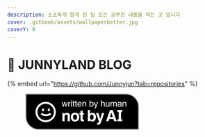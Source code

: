 ```yaml
---
description: 소소하게 알게 된 팁 또는 공부한 내용을 적는 곳 입니다
cover: .gitbook/assets/wallpaperbetter.jpg
coverY: 0
---
```


# 👻 JUNNYLAND BLOG

{% embed url="https://github.com/Junnyjun?tab=repositories" %}

<figure><img src=".gitbook/assets/Written-By-Human-Not-By-AI-Badge-black.svg" alt=""><figcaption></figcaption></figure>
